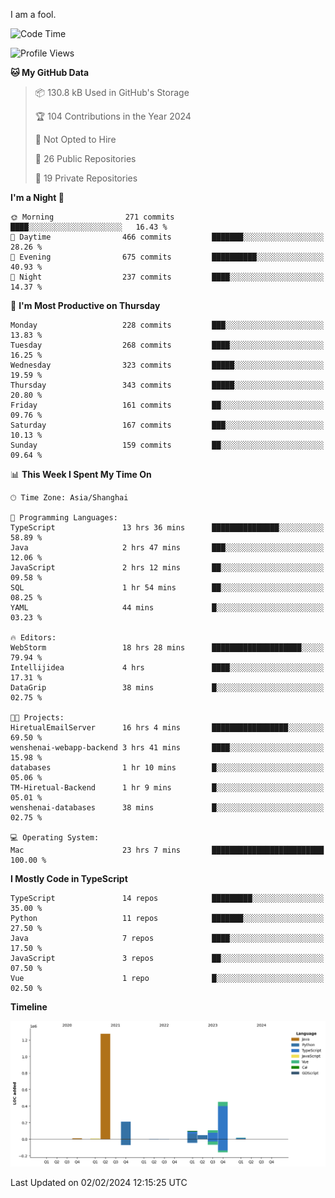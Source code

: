 I am a fool.

<!--START_SECTION:waka-->
![Code Time](http://img.shields.io/badge/Code%20Time-1%2C177%20hrs%2019%20mins-blue)

![Profile Views](http://img.shields.io/badge/Profile%20Views-0-blue)

**🐱 My GitHub Data** 

> 📦 130.8 kB Used in GitHub's Storage 
 > 
> 🏆 104 Contributions in the Year 2024
 > 
> 🚫 Not Opted to Hire
 > 
> 📜 26 Public Repositories 
 > 
> 🔑 19 Private Repositories 
 > 
**I'm a Night 🦉** 

```text
🌞 Morning                271 commits         ████░░░░░░░░░░░░░░░░░░░░░   16.43 % 
🌆 Daytime                466 commits         ███████░░░░░░░░░░░░░░░░░░   28.26 % 
🌃 Evening                675 commits         ██████████░░░░░░░░░░░░░░░   40.93 % 
🌙 Night                  237 commits         ████░░░░░░░░░░░░░░░░░░░░░   14.37 % 
```
📅 **I'm Most Productive on Thursday** 

```text
Monday                   228 commits         ███░░░░░░░░░░░░░░░░░░░░░░   13.83 % 
Tuesday                  268 commits         ████░░░░░░░░░░░░░░░░░░░░░   16.25 % 
Wednesday                323 commits         █████░░░░░░░░░░░░░░░░░░░░   19.59 % 
Thursday                 343 commits         █████░░░░░░░░░░░░░░░░░░░░   20.80 % 
Friday                   161 commits         ██░░░░░░░░░░░░░░░░░░░░░░░   09.76 % 
Saturday                 167 commits         ███░░░░░░░░░░░░░░░░░░░░░░   10.13 % 
Sunday                   159 commits         ██░░░░░░░░░░░░░░░░░░░░░░░   09.64 % 
```


📊 **This Week I Spent My Time On** 

```text
🕑︎ Time Zone: Asia/Shanghai

💬 Programming Languages: 
TypeScript               13 hrs 36 mins      ███████████████░░░░░░░░░░   58.89 % 
Java                     2 hrs 47 mins       ███░░░░░░░░░░░░░░░░░░░░░░   12.06 % 
JavaScript               2 hrs 12 mins       ██░░░░░░░░░░░░░░░░░░░░░░░   09.58 % 
SQL                      1 hr 54 mins        ██░░░░░░░░░░░░░░░░░░░░░░░   08.25 % 
YAML                     44 mins             █░░░░░░░░░░░░░░░░░░░░░░░░   03.23 % 

🔥 Editors: 
WebStorm                 18 hrs 28 mins      ████████████████████░░░░░   79.94 % 
Intellijidea             4 hrs               ████░░░░░░░░░░░░░░░░░░░░░   17.31 % 
DataGrip                 38 mins             █░░░░░░░░░░░░░░░░░░░░░░░░   02.75 % 

🐱‍💻 Projects: 
HiretualEmailServer      16 hrs 4 mins       █████████████████░░░░░░░░   69.50 % 
wenshenai-webapp-backend 3 hrs 41 mins       ████░░░░░░░░░░░░░░░░░░░░░   15.98 % 
databases                1 hr 10 mins        █░░░░░░░░░░░░░░░░░░░░░░░░   05.06 % 
TM-Hiretual-Backend      1 hr 9 mins         █░░░░░░░░░░░░░░░░░░░░░░░░   05.01 % 
wenshenai-databases      38 mins             █░░░░░░░░░░░░░░░░░░░░░░░░   02.75 % 

💻 Operating System: 
Mac                      23 hrs 7 mins       █████████████████████████   100.00 % 
```

**I Mostly Code in TypeScript** 

```text
TypeScript               14 repos            █████████░░░░░░░░░░░░░░░░   35.00 % 
Python                   11 repos            ███████░░░░░░░░░░░░░░░░░░   27.50 % 
Java                     7 repos             ████░░░░░░░░░░░░░░░░░░░░░   17.50 % 
JavaScript               3 repos             ██░░░░░░░░░░░░░░░░░░░░░░░   07.50 % 
Vue                      1 repo              █░░░░░░░░░░░░░░░░░░░░░░░░   02.50 % 
```



**Timeline**

![Lines of Code chart](https://raw.githubusercontent.com/VeejaLiu/VeejaLiu/master/assets/bar_graph.png)


 Last Updated on 02/02/2024 12:15:25 UTC
<!--END_SECTION:waka-->

